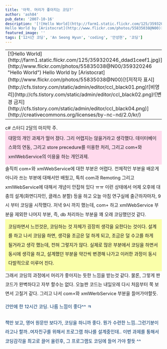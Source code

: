 ```yaml
---
title: '아학. 머리가 좋아지는 코딩?'
author: 'ash84'
pub_date: '2007-10-16'
description: '[![Hello World](http://farm1.static.flickr.com/125/359320246_ddad1ceef1.jpg)](http://www.flickr.com/photos/55835038@N00/359320246 "Hello World")  
Hello World by [Aristocrat](http://www.flickr.com/photos/55835038@N00)[![저작자 표시](http://cfs.t'
featured_image: ''
tags: ['12시간 코딩', 'An Seong Hyun', 'coding', '안성현', '코딩']
---
```



<table class="flickrImgSearch"><tbody><tr><td>[![Hello World](http://farm1.static.flickr.com/125/359320246_ddad1ceef1.jpg)](http://www.flickr.com/photos/55835038@N00/359320246 "Hello World")  
<span>Hello World by [Aristocrat](http://www.flickr.com/photos/55835038@N00)</span>[![저작자 표시](http://cfs.tistory.com/static/admin/editor/ccl_black01.png)![비영리](http://cfs.tistory.com/static/admin/editor/ccl_black02.png)![변경 금지](http://cfs.tistory.com/static/admin/editor/ccl_black04.png)](http://creativecommons.org/licenses/by-nc-nd/2.0/kr/)</td></tr></tbody></table><span style="font-size: 11pt; ">c# 스터디 2달의 마지막 주. </span>

<div style="PADDING-RIGHT: 10px; PADDING-LEFT: 10px; PADDING-BOTTOM: 10px; PADDING-TOP: 10px; BACKGROUND-COLOR: #ffdaed"><span style="font-size: 11pt; line-height:2;">  
 대망의 개인 과제가 떨어 졌다. 그리 어렵지는 않을거라고 생각했다. 데이터베이스와의 연동, 그리고 store precedure를 이용한 처리, 그리고 com+와 xmlWebService의 이용을 하는 개인과제. </span></div><span style="font-size: 11pt; line-height:2;">  
 솔직히 com+와 xmlWebService에 대한 부분은 어렵다. 전체적인 부분을 배운게 아니라 쓰는 부분에 대해서만 배웠고, 특히 com과 Remoting 그리고xmlWebService에 대해서 개념이 안잡혀 있다 ㅠㅠ</span>

<span style="font-size: 11pt; line-height:2; ">  
 이런 상태에서 어제 오후에 대충의 설계(화면디자인, 클래스 분할) 등을 하고 오늘 아침 연구실에 출근하자마자, 9시 부터 코딩을 시작했다. 저녁 9시 까지 했는데, com+ 하고 xmlWebService 부분을 제외한 나머지 부분, 즉, db 처리하는 부분을 꽤 오래 코딩했던것 같다. </span>

<div style="PADDING-RIGHT: 10px; PADDING-LEFT: 10px; PADDING-BOTTOM: 10px; PADDING-TOP: 10px; BACKGROUND-COLOR: #faffa9"><span style="font-size: 11pt; line-height:2;">  
 코딩하면서 느낀것은, 코딩하는 것 자체가 굉장히 생각을 요한다는 것이다. 설계를 하고 나서 코딩을 하면, 생각을 조금은 덜 하게 되고, 조금은 덜 수고를 하게 될거라고 생각 했는데, 전혀 그렇지가 않다. 실제로 많은 부분에서 코딩을 하면서 동시에 생각을 하고, 설계했던 부분을 약간씩 변경해 나가고 이러한 과정이 동시 다발적으로 이루어 진다. </span></div><span style="font-size: 11pt; line-height:2;">  
 그래서 코딩의 과정에서 머리가 좋아지는 듯한 느낌을 받는것 같다. 물론, 그렇게 짠 코드가 완벽하다고 자부 할수는 없다. 오늘짠 코드는 내일모레 다시 처음부터 쭉 보면서 고칠거 같다. 그리고 나서 com+와 xmlWerbService 부분을 들어가야할듯. </span>

<font color="#003366"><span style="font-size: 11pt; ">간만에 한 12시간 코딩. 나름 느낌이 좋다^^ ㅋ </span>  
<span style="font-size: 11pt; line-height:2;">  
 책만 보고, 영어 원문만 보다가, 코딩을 하니까 좋다. 뭔가 수련한 느낌..그런기분이라고나 할까..여자친구를 위해서 프로그램 하나를 설계중인데.. 이번 과제를 통해서 코딩감각을 최고로 끌어 올린후, 그 프로그램도 코딩에 들어 가야 할듯 ^^ </span></font>



